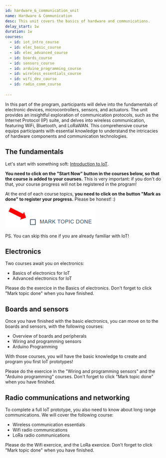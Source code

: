 ```yaml
---
id: hardware_&_communication_unit
name: Hardware & Communication
desc: This unit covers the basics of hardware and communications.
delay_start: 1w
duration: 1w
courses:
  - id: iot_intro_course
  - id: elec_basic_course
  - id: elec_advanced_course
  - id: boards_course
  - id: sensors_course
  - id: arduino_programming_course
  - id: wireless_essentials_course
  - id: wifi_dev_course
  - id: radio_comm_course
  
---
```


<!-- ![hardware](img/hardware.jpg) -->

In this part of the program, participants will delve into the fundamentals of electronic devices, microcontrollers, sensors, and actuators. The unit provides an insightful exploration of communication protocols, such as the Internet Protocol (IP) suite, and delves into wireless communication, featuring WiFi, Bluetooth, and LoRaWAN. This comprehensive course equips participants with essential knowledge to understand the intricacies of hardware components and communication technologies.

## The fundamentals

Let's start with something soft: [Introduction to IoT](/courses/aOJfma3yr1Q). 

**You need to click on the "Start Now" button in the courses below, so that the course is added to your courses.**
This is very important: if you don't do that, your course progress will not be registered in the program!

At the end of each course topics, **you need to click on the button "Mark as done" to register your progress.**
Please be honest! :)

![mark_topic_done](img/mark_topic_done.png)

PS. You can skip this one if you are already familiar with IoT!

## Electronics

Two courses await you on electronics:
- Basics of electronics for IoT
- Advanced electronics for IoT

Please do the exercice in the Basics of electronics.
Don't forget to click "Mark topic done" when you have finished.

## Boards and sensors

Once you have finished with the basic electronics, you can move on to the boards and sensors, with the following courses:
- Overview of boards and peripherals
- Wiring and programming sensors
- Arduino Programming

With those courses, you will have the basic knowledge to create and program you first IoT prototypes!

Please do the exercice in the "Wiring and programming sensors" and the "Arduino programming" courses.
Don't forget to click "Mark topic done" when you have finished.

## Radio communications and networking

To complete a full IoT prototype, you also need to know about long range communications.
We will cover the following course:
- Wireless communication essentials
- Wifi radio communications
- LoRa radio communications

Please do the Wifi exercice, and the LoRa exercice.
Don't forget to click "Mark topic done" when you have finished.



